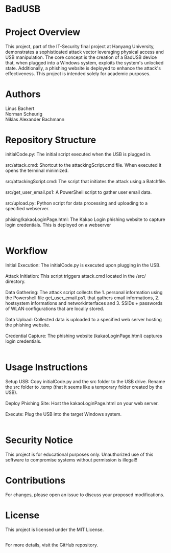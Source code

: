 # BadUSB
# Project Overview
This project, part of the IT-Security final project at Hanyang University, demonstrates a sophisticated attack vector leveraging physical access and USB manipulation. The core concept is the creation of a BadUSB device that, when plugged into a Windows system, exploits the system's unlocked state. Additionally, a phishing website is deployed to enhance the attack's effectiveness. This project is intended solely for academic purposes.
# Authors
Linus Bachert  
Norman Scheurig  
Niklas Alexander Bachmann

# Repository Structure
initialCode.py: The initial script executed when the USB is plugged in.<br /><br />
src/attack.cmd: Shortcut to the attackingScript.cmd file. When executed it opens the terminal minimized.<br /><br />
src/attackingScript.cmd:  The script that initiates the attack using a Batchfile.<br /><br />
src/get_user_email.ps1: A PowerShell script to gather user email data.<br /><br />
src/upload.py: Python script for data processing and uploading to a specified webserver.<br /><br />
phising/kakaoLoginPage.html: The Kakao Login phishing website to capture login credentials. This is deployed on a webserver<br /><br />

# Workflow
Initial Execution: The initialCode.py is executed upon plugging in the USB.<br /><br />
Attack Initiation: This script triggers attack.cmd located in the /src/ directory.<br /><br />
Data Gathering: The attack script collects the 1. personal information using the Powershell file get_user_email.ps1. that gathers email informations, 2. hostsystem informations and networkinterfaces and 3. SSIDs + passwords of WLAN configurations that are locally stored.<br /><br />
Data Upload: Collected data is uploaded to a specified web server hosting the phishing website.<br /><br />
Credential Capture: The phishing website (kakaoLoginPage.html) captures login credentials.<br /><br />

# Usage Instructions
Setup USB: Copy initialCode.py and the src folder to the USB drive. Rename the src folder to .temp (that it seems like a temporary folder created by the USB).<br /><br />
Deploy Phishing Site: Host the kakaoLoginPage.html on your web server.<br /><br />
Execute: Plug the USB into the target Windows system.<br /><br />

# Security Notice
This project is for educational purposes only. Unauthorized use of this software to compromise systems without permission is illegal!!<br />

# Contributions
For changes, please open an issue to discuss your proposed modifications.

# License
This project is licensed under the MIT License.<br /><br />

For more details, visit the GitHub repository.

